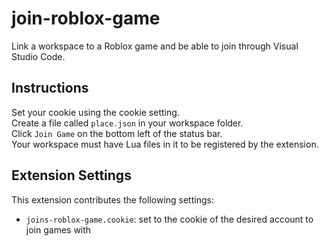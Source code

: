 # join-roblox-game

Link a workspace to a Roblox game and be able to join through Visual Studio Code.

## Instructions

Set your cookie using the cookie setting.  
Create a file called `place.json` in your workspace folder.  
Click `Join Game` on the bottom left of the status bar.  
Your workspace must have Lua files in it to be registered by the extension.

## Extension Settings

This extension contributes the following settings:

* `joins-roblox-game.cookie`: set to the cookie of the desired account to join games with